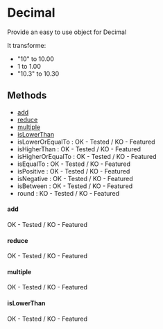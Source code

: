 # Decimal

Provide an easy to use object for Decimal

It transforme:
- "10" to 10.00
- 1 to 1.00
- "10.3" to 10.30


## Methods

- [add](#methods_add)
- [reduce](#methods_add)
- [multiple](#methods_multiple)
- [isLowerThan](#methods_isLowerThan)
- isLowerOrEqualTo  :  OK - Tested / KO - Featured
- isHigherThan      :  OK - Tested / KO - Featured
- isHigherOrEqualTo :  OK - Tested / KO - Featured
- isEqualTo         :  OK - Tested / KO - Featured
- isPositive        :  OK - Tested / KO - Featured
- isNegative        :  OK - Tested / KO - Featured
- isBetween         :  OK - Tested / KO - Featured
- round             :  KO - Tested / KO - Featured

#### <a name="methods_add"></a>add

OK - Tested / KO - Featured

#### <a name="methods_reduce"></a>reduce

OK - Tested / KO - Featured

#### <a name="methods_multiple"></a>multiple

OK - Tested / KO - Featured

#### <a name="methods_isLowerThan"></a>isLowerThan

OK - Tested / KO - Featured

